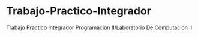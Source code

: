 # Trabajo-Practico-Integrador
Trabajo Practico Integrador Programacion II/Laboratorio De Computacion II
